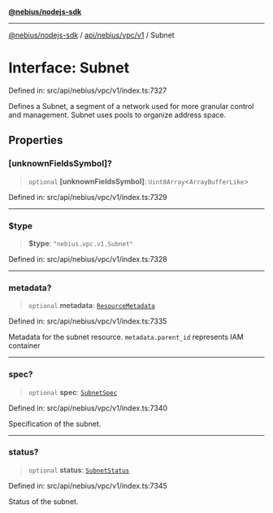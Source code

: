 [**@nebius/nodejs-sdk**](../../../../../README.md)

---

[@nebius/nodejs-sdk](../../../../../README.md) / [api/nebius/vpc/v1](../README.md) / Subnet

# Interface: Subnet

Defined in: src/api/nebius/vpc/v1/index.ts:7327

Defines a Subnet, a segment of a network used for more granular control and management.
Subnet uses pools to organize address space.

## Properties

### \[unknownFieldsSymbol\]?

> `optional` **\[unknownFieldsSymbol\]**: `Uint8Array`\<`ArrayBufferLike`\>

Defined in: src/api/nebius/vpc/v1/index.ts:7329

---

### $type

> **$type**: `"nebius.vpc.v1.Subnet"`

Defined in: src/api/nebius/vpc/v1/index.ts:7328

---

### metadata?

> `optional` **metadata**: [`ResourceMetadata`](../../../common/v1/interfaces/ResourceMetadata.md)

Defined in: src/api/nebius/vpc/v1/index.ts:7335

Metadata for the subnet resource.
`metadata.parent_id` represents IAM container

---

### spec?

> `optional` **spec**: [`SubnetSpec`](SubnetSpec.md)

Defined in: src/api/nebius/vpc/v1/index.ts:7340

Specification of the subnet.

---

### status?

> `optional` **status**: [`SubnetStatus`](SubnetStatus.md)

Defined in: src/api/nebius/vpc/v1/index.ts:7345

Status of the subnet.
